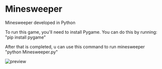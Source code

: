# Minesweeper
Minesweeper developed in Python

To run this game, you'll need to install Pygame. You can do this by running: "pip install pygame"

After that is completed, u can use this command to run minesweeper "python Minesweeper.py"

![preview](https://imgur.com/u7c0mE4.png)
